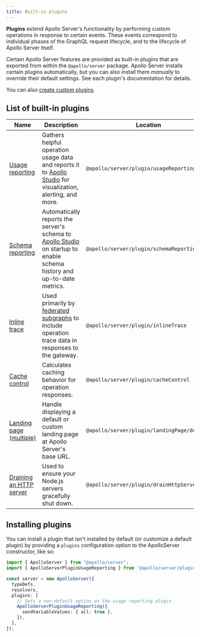 ```yaml
---
title: Built-in plugins
---
```


**Plugins** extend Apollo Server's functionality by performing custom operations in response to certain events. These events correspond to individual phases of the GraphQL request lifecycle, and to the lifecycle of Apollo Server itself.

Certain Apollo Server features are provided as built-in plugins that are exported from within the `@apollo/server` package. Apollo Server installs certain plugins automatically, but you can also install them _manually_ to override their default settings. See each plugin's documentation for details.

You can also [create custom plugins](./integrations/plugins/).

## List of built-in plugins

| Name | Description | Location |
|------|---------|-------------|
| [Usage reporting](./usage-reporting/) | Gathers helpful operation usage data and reports it to [Apollo Studio](https://www.apollographql.com/docs/studio/) for visualization, alerting, and more. |`@apollo/server/plugin/usageReporting` |
| [Schema reporting](./schema-reporting/) | Automatically reports the server's schema to [Apollo Studio](https://www.apollographql.com/docs/studio/) on startup to enable schema history and up-to-date metrics. | `@apollo/server/plugin/schemaReporting` |
| [Inline trace](./inline-trace/) | Used primarily by [federated subgraphs](https://www.apollographql.com/docs/federation/) to include operation trace data in responses to the gateway. | `@apollo/server/plugin/inlineTrace` | 
| [Cache control](./cache-control/) | Calculates caching behavior for operation responses. | `@apollo/server/plugin/cacheControl` |
| [Landing page (multiple)](./landing-pages) | Handle displaying a default or custom landing page at Apollo Server's base URL. | `@apollo/server/plugin/landingPage/default` | 
| [Draining an HTTP server](./drain-http-server) | Used to ensure your Node.js servers gracefully shut down. | `@apollo/server/plugin/drainHttpServer`| 

## Installing plugins

You can install a plugin that isn't installed by default (or customize a default plugin) by providing a `plugins` configuration option to the ApolloServer constructor, like so:

<MultiCodeBlock>

```ts
import { ApolloServer } from "@apollo/server";
import { ApolloServerPluginUsageReporting } from '@apollo/server/plugin/usageReporting';

const server = new ApolloServer({
  typeDefs,
  resolvers,
  plugins: [
    // Sets a non-default option on the usage reporting plugin
    ApolloServerPluginUsageReporting({
      sendVariableValues: { all: true },
    }),
  ],
});
```

</MultiCodeBlock>